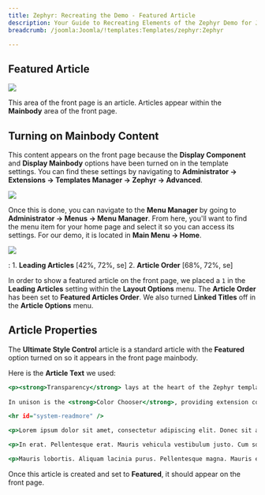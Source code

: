```yaml
---
title: Zephyr: Recreating the Demo - Featured Article
description: Your Guide to Recreating Elements of the Zephyr Demo for Joomla
breadcrumb: /joomla:Joomla/!templates:Templates/zephyr:Zephyr

---
```


Featured Article
-----

![][demo]

This area of the front page is an article. Articles appear within the **Mainbody** area of the front page.

Turning on Mainbody Content
-----

This content appears on the front page because the **Display Component** and **Display Mainbody** options have been turned on in the template settings. You can find these settings by navigating to **Administrator -> Extensions -> Templates Manager -> Zephyr -> Advanced**.

![][advanced]

Once this is done, you can navigate to the **Menu Manager** by going to **Administrator -> Menus -> Menu Manager**. From here, you'll want to find the menu item for your home page and select it so you can access its settings. For our demo, it is located in **Main Menu -> Home**.

![][menu]

:   1. **Leading Articles** [42%, 72%, se]
    2. **Article Order** [68%, 72%, se]

In order to show a featured article on the front page, we placed a `1` in the **Leading Articles** setting within the **Layout Options** menu. The **Article Order** has been set to **Featured Articles Order**. We also turned **Linked Titles** off in the **Article Options** menu.

Article Properties
-----

The **Ultimate Style Control** article is a standard article with the **Featured** option turned on so it appears in the front page mainbody.

Here is the **Article Text** we used:

~~~ .html
<p><strong>Transparency</strong> lays at the heart of the Zephyr template, with the entire theme being developed around it. Every structural image is transparent to allow <strong>background colors</strong> to bleed through seamlessly.</p>          
            
In unison is the <strong>Color Chooser</strong>, providing extension controls, in a user friendly interface, over all style in the template, ranging from <strong>background, text or link colors</strong> to the overlay styles.

<hr id="system-readmore" />

<p>Lorem ipsum dolor sit amet, consectetur adipiscing elit. Donec sit amet nibh. Vivamus non arcu. Lorem ipsum dolor sit amet, consectetur adipiscing elit. Etiam dapibus, tellus ac ornare aliquam, massa diam tristique urna, id faucibus lectus erat ut pede. Maecenas varius neque nec libero laoreet faucibus. Phasellus sodales, lectus sed vulputate rutrum, ipsum nulla lacinia magna, sed imperdiet ligula nisi eu ipsum. Donec nunc magna, posuere eget, aliquam in, vulputate in, lacus. Sed venenatis. Donec nec dolor vitae mauris dapibus ullamcorper. Etiam iaculis mollis tortor.</p>

<p>In erat. Pellentesque erat. Mauris vehicula vestibulum justo. Cum sociis natoque penatibus et magnis dis parturient montes, nascetur ridiculus mus. Nulla pulvinar est. Integer urna. Pellentesque pulvinar dui a magna. Nulla facilisi. Proin imperdiet. Aliquam ornare, metus vitae gravida dignissim, nisi nisl ultricies felis, ac tristique enim pede eget elit. Integer non erat nec turpis sollicitudin malesuada. Vestibulum dapibus. Nulla facilisi. Nulla iaculis, leo sit amet mollis luctus, sapien eros consectetur dolor, eu faucibus elit nibh eu nibh. Maecenas lacus pede, lobortis non, rhoncus id, tristique a, mi. Cras auctor libero vitae sem vestibulum euismod. Nunc fermentum.</p>

<p>Mauris lobortis. Aliquam lacinia purus. Pellentesque magna. Mauris euismod metus nec tortor. Phasellus elementum, quam a euismod imperdiet, ligula felis faucibus enim, eu malesuada nunc felis sed turpis. Morbi convallis luctus tortor. Integer bibendum lacinia velit. Suspendisse mi lorem, porttitor ut, interdum et, lobortis a, lectus. Phasellus vitae est at massa luctus iaculis. In tincidunt.</p>
~~~

Once this article is created and set to **Featured**, it should appear on the front page.

[demo]: assets/demo_8.jpeg
[advanced]: assets/advanced.jpeg
[menu]: assets/menu.jpeg
